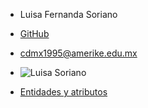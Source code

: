 - Luisa Fernanda Soriano

- [GitHub](https://github.com/Wichota)

- cdmx1995@amerike.edu.mx

- ![Luisa Soriano](https://cdn.discordapp.com/attachments/1011284720350412802/1011658260312498256/IMG_20220816_144813_528.webp)

- [Entidades y atributos](./Bases-de-datos/EntidadesYAtributos.md)

